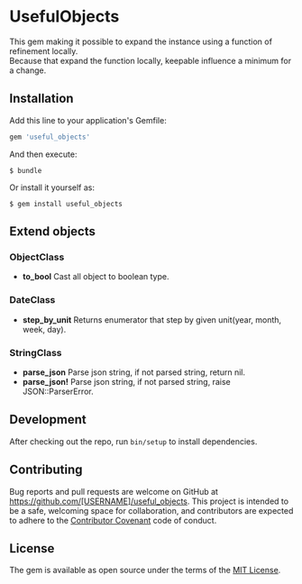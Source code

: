 # UsefulObjects

This gem making it possible to expand the instance using a function of refinement locally.  
Because that expand the function locally, keepable influence a minimum for a change.

## Installation

Add this line to your application's Gemfile:

```ruby
gem 'useful_objects'
```

And then execute:

    $ bundle

Or install it yourself as:

    $ gem install useful_objects

## Extend objects

### ObjectClass

* __to_bool__ Cast all object to boolean type.

### DateClass

* __step_by_unit__ Returns enumerator that step by given unit(year, month, week, day).

### StringClass

* __parse_json__ Parse json string, if not parsed string, return nil.
* __parse_json!__ Parse json string, if not parsed string, raise JSON::ParserError.

## Development

After checking out the repo, run `bin/setup` to install dependencies.

## Contributing

Bug reports and pull requests are welcome on GitHub at https://github.com/[USERNAME]/useful_objects. This project is intended to be a safe, welcoming space for collaboration, and contributors are expected to adhere to the [Contributor Covenant](http://contributor-covenant.org) code of conduct.


## License

The gem is available as open source under the terms of the [MIT License](http://opensource.org/licenses/MIT).

